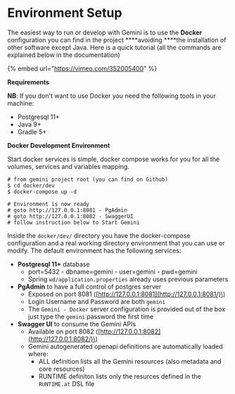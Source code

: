 # Environment Setup

The easiest way to run or develop with Gemini is to use the **Docker** configuration you can find in the project ****avoiding ****the installation of other software except Java. Here  is a quick tutorial \(all the commands are explained below in the documentation\)

{% embed url="https://vimeo.com/352005400" %}

**Requirements**

**NB**: If you don't want to use Docker you need the following tools in your machine:

* Postgresql 11+
* Java 9+
* Gradle 5+

**Docker Development Environment**

Start docker services is simple, docker compose works for you for all the volumes, services and variables mapping. 

```text
# from gemini project root (you can find on Github)
$ cd docker/dev
$ docker-compose up -d

# Environment is now ready
# goto http://127.0.0.1:8081 - PgAdmin
# goto http://127.0.0.1:8082 - SwaggerUI
# follow instruction below to Start Gemini
```

Inside the `docker/dev/` directory you have the docker-compose configuration and a real working directory environment that you can use or modify. The default environment has the following services:

* **Postgresql 11+** database
  * port=5432 - dbname=gemini - user=gemini - pwd=gemini
  * Spring `wd/application.properties` already uses previous parameters
* **PgAdmin** to have a full control of postgres server
  * Exposed on port 8081 \([http://127.0.0.1:8081](http://127.0.0.1:8081/)\)
  * Login Username and Password are both `gemini`
  * The `Gemini - Docker` server configuration is provided out of the box just type the `gemini` password the first time
* **Swagger UI** to consume the Gemini APIs
  * Available on port 8082 \([http://127.0.0.1:8082](http://127.0.0.1:8082/)\)
  * Gemini autogenerated openapi definitions are automatically loaded where:
    * ALL definition lists all the Gemini resources \(also metadata and core resources\)
    * RUNTIME definiton lists only the resurces defined in the `RUNTIME.at` DSL file

